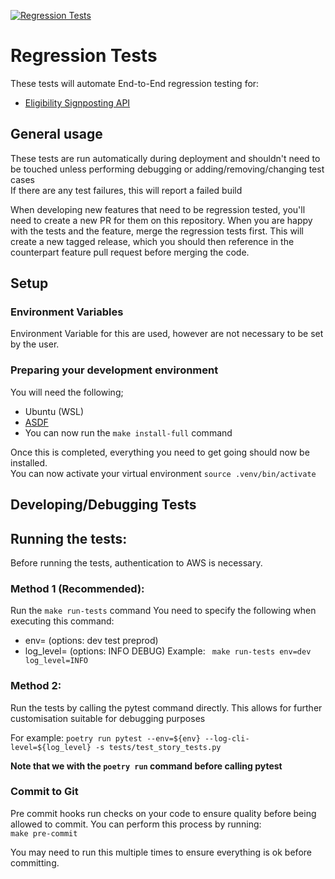 [![Regression Tests](https://github.com/NHSDigital/eligibility-signposting-api-regression-tests/actions/workflows/regression_tests.yml/badge.svg?branch=main)](https://github.com/NHSDigital/eligibility-signposting-api-regression-tests/actions/workflows/regression_tests.yml)

# Regression Tests
These tests will automate End-to-End regression testing for:
* [Eligibility Signposting API](https://github.com/NHSDigital/eligibility-signposting-api)

## General usage
These tests are run automatically during deployment and shouldn't need to be touched unless performing debugging or
adding/removing/changing test cases <br />
If there are any test failures, this will report a failed build

When developing new features that need to be regression tested, you'll need to create a new PR for them on this repository. When you are happy with the tests and the feature, merge the regression tests first. This will create a new tagged release, which you should then reference in the counterpart feature pull request before merging the code.

## Setup

### Environment Variables
Environment Variable for this are used, however are not necessary to be set by the user.

### Preparing your development environment
You will need the following;
* Ubuntu (WSL)
* [ASDF](https://asdf-vm.com/guide/getting-started.html)
* You can now run the `make install-full` command

Once this is completed, everything you need to get going should now be installed. </br>
You can now activate your virtual environment `source .venv/bin/activate`

## Developing/Debugging Tests

## Running the tests:
Before running the tests, authentication to AWS is necessary.

### Method 1 (Recommended):
Run the `make run-tests` command
You need to specify the following when executing this command:
*  env= (options: dev test preprod)
*  log_level= (options: INFO DEBUG)
Example: ` make run-tests env=dev log_level=INFO`

### Method 2:
Run the tests by calling the pytest command directly.
This allows for further customisation suitable for debugging purposes

For example:
`poetry run pytest --env=${env} --log-cli-level=${log_level} -s tests/test_story_tests.py`

**Note that we with the `poetry run` command before calling pytest**

### Commit to Git
Pre commit hooks run checks on your code to ensure quality before being allowed to commit.
You can perform this process by running: <br /> `make pre-commit`

You may need to run this multiple times to ensure everything is ok before committing.
